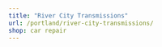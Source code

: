 ```yaml
---
title: "River City Transmissions"
url: /portland/river-city-transmissions/
shop: car repair
---
```

